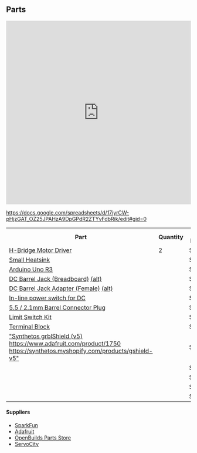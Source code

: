 ## Parts

<iframe src="https://docs.google.com/spreadsheets/d/e/2PACX-1vRyWMTG9BwS55A6J_ahehkFpJP0WrhfMC_XP5MNJtWssvzZwnJFq85y3Aglbm_oCzw-D4W15xNQj3Oo/pubhtml?widget=true&amp;headers=false" frameborder="0" style="width: 100%" height="500"></iframe>

https://docs.google.com/spreadsheets/d/17iyrCW-pHjzGAT_OZ25JPAHzA9DpGPdR2ZTYvFdbRik/edit#gid=0

<table>
    <tr>
        <th>Part</th>
        <th>Quantity</th>
        <th>Unit Price</th>
    </tr>
    <tr>
        <td><a href="https://www.sparkfun.com/products/315">H-Bridge Motor Driver</a></td>
        <td>2</td>
        <td>$2.35</td>
    </tr>
    <tr>
        <td><a href="https://www.sparkfun.com/products/11510">Small Heatsink</a></td>
        <td></td>
        <td>$</td>
    </tr>
    <tr>
        <td><a href="https://www.sparkfun.com/products/11021">Arduino Uno R3</a></td>
        <td></td>
        <td>$</td>
    </tr>
    <tr>
        <td>
            <a href="https://www.sparkfun.com/products/10811">DC Barrel Jack (Breadboard)</a>
            <a href="https://www.adafruit.com/product/373">(alt)</a>
        </td>
        <td></td>
        <td>$</td>
    </tr>
    <tr>
        <td>
            <a href="https://www.sparkfun.com/products/10288">DC Barrel Jack Adapter (Female)</a>
            <a href="https://www.adafruit.com/product/368">(alt)</a>
        </td>
        <td></td>
        <td>$</td>
    </tr>
    <tr>
        <td><a href="https://www.adafruit.com/product/1125">In-line power switch for DC</a></td>
        <td></td>
        <td>$</td>
    </tr>
    <tr>
        <td><a href="https://www.adafruit.com/product/3310">5.5 / 2.1mm Barrel Connector Plug</a></td>
        <td></td>
        <td>$</td>
    </tr>
    <tr>
        <td><a href="https://openbuildspartstore.com/micro-limit-switch-kit/">Limit Switch Kit</a></td>
        <td></td>
        <td>$</td>
    </tr>
    <tr>
        <td><a href="https://www.adafruit.com/product/724">Terminal Block</a></td>
        <td></td>
        <td>$</td>
    </tr>
    <tr>
        <td><a href="">"Synthetos grblShield (v5)
https://www.adafruit.com/product/1750
https://synthetos.myshopify.com/products/gshield-v5"</a></td>
        <td></td>
        <td>$</td>
    </tr>
    <tr>
        <td><a href=""></a></td>
        <td></td>
        <td>$</td>
    </tr>
    <tr>
        <td><a href=""></a></td>
        <td></td>
        <td>$</td>
    </tr>
    <tr>
        <td><a href=""></a></td>
        <td></td>
        <td>$</td>
    </tr>
    <tr>
        <td><a href=""></a></td>
        <td></td>
        <td>$</td>
    </tr>
</table>

#### Suppliers

 - [SparkFun](https://sparkfun.com)
 - [Adafruit](https://adafruit.com)
 - [OpenBuilds Parts Store](http://openbuildspartstore.com)
 - [ServoCity](https://www.servocity.com)
